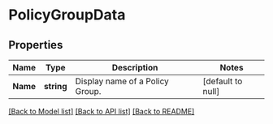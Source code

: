 # PolicyGroupData

## Properties
Name | Type | Description | Notes
------------ | ------------- | ------------- | -------------
**Name** | **string** | Display name of a Policy Group. | [default to null]

[[Back to Model list]](../README.md#documentation-for-models) [[Back to API list]](../README.md#documentation-for-api-endpoints) [[Back to README]](../README.md)

